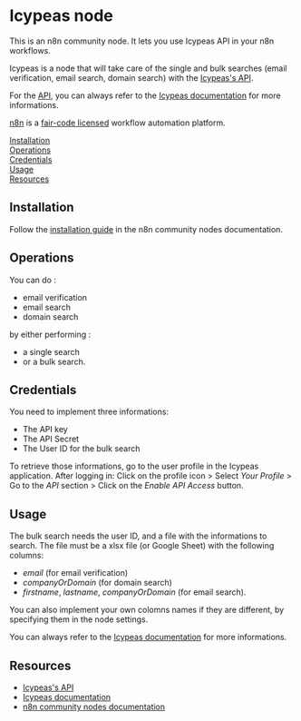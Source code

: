 # Icypeas node

This is an n8n community node. It lets you use Icypeas API in your n8n workflows.

Icypeas is a node that will take care of the single and bulk searches (email verification, email search, domain search) with the [Icypeas's API](https://app.icypeas.com/).

For the [API](https://app.icypeas.com/), you can always refer to the [Icypeas documentation](https://api-doc.icypeas.com/getting-started) for more informations.

[n8n](https://n8n.io/) is a [fair-code licensed](https://docs.n8n.io/reference/license/) workflow automation platform.

[Installation](#installation)  
[Operations](#operations)  
[Credentials](#credentials)  
[Usage](#usage)  
[Resources](#resources)

## Installation

Follow the [installation guide](https://docs.n8n.io/integrations/community-nodes/installation/) in the n8n community nodes documentation.

## Operations

You can do :

- email verification
- email search
- domain search

by either performing :

- a single search
- or a bulk search.

## Credentials

You need to implement three informations:

- The API key
- The API Secret
- The User ID for the bulk search

To retrieve those informations, go to the user profile in the Icypeas application. After logging in: Click on the profile icon > Select _Your Profile_ > Go to the _API_ section > Click on the _Enable API Access_ button.

## Usage

The bulk search needs the user ID, and a file with the informations to search. The file must be a xlsx file (or Google Sheet) with the following columns:

- _email_ (for email verification)
- _companyOrDomain_ (for domain search)
- _firstname_, _lastname_, _companyOrDomain_ (for email search).

You can also implement your own colomns names if they are different, by specifying them in the node settings.

You can always refer to the [Icypeas documentation](https://api-doc.icypeas.com/getting-started) for more informations.

## Resources

- [Icypeas's API](https://app.icypeas.com/)
- [Icypeas documentation](https://api-doc.icypeas.com/getting-started)
- [n8n community nodes documentation](https://docs.n8n.io/integrations/community-nodes/)
